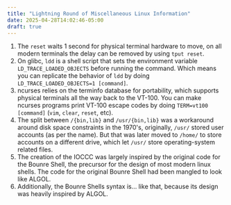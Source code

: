 ```yaml
---
title: "Lightning Round of Miscellaneous Linux Information"
date: 2025-04-28T14:02:46-05:00
draft: true
---
```


1. The `reset` waits 1 second for physical terminal hardware to move, on all modern terminals the delay can be removed by using `tput reset`.
2. On glibc, `ldd` is a shell script that sets the environment variable `LD_TRACE_LOADED_OBJECTS` before running the command. Which means you can replicate the behavior of `ldd` by doing `LD_TRACE_LOADED_OBJECTS=1 [command]`.
3. ncurses relies on the terminfo database for portability, which supports physical terminals all the way back to the VT-100.
You can make ncurses programs print VT-100 escape codes by doing `TERM=vt100 [command]` (`vim`, `clear`, `reset`, etc).
4. The split between `/{bin,lib}` and `/usr/{bin,lib}` was a workaround around disk space constraints in the 1970's, originally, `/usr/` stored user accounts (as per the name). But that was later moved to `/home/` to store accounts on a different drive, which let `/usr/` store operating-system related files.
5. The creation of the IOCCC was largely inspired by the original code for the Bounre Shell, the precursor for the design of most modern linux shells. The code for the original Bounre Shell had been mangled to look like ALGOL.
6. Additionally, the Bounre Shells syntax is... like that, because its design was heavily inspired by ALGOL.
